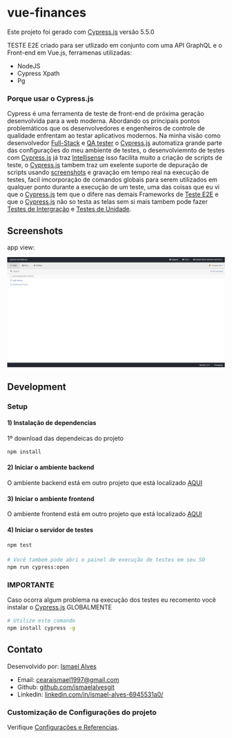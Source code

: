# vue-finances

Este projeto foi gerado com [Cypress.js](https://www.cypress.io/) versão 5.5.0

TESTE E2E criado para ser utlizado em conjunto com uma API GraphQL e o Front-end em Vue.js, ferramenas utilizadas:

* NodeJS
* Cypress Xpath
* Pg

### Porque usar o Cypress.js
Cypress é uma ferramenta de teste de front-end de próxima geração desenvolvida para a web moderna. Abordando os principais pontos problemáticos que os desenvolvedores e engenheiros de controle de qualidade enfrentam ao testar aplicativos modernos. Na minha visão como desenvolvedor [Full-Stack](https://www.youtube.com/watch?v=GJqW8J_Eg54) e [QA tester](https://www.youtube.com/watch?v=PNU1yF2qMu8) o [Cypress.js](https://www.cypress.io/) automatiza grande parte das configurações do meu ambiente de testes, o desenvolviemnto de testes com [Cypress.js](https://www.cypress.io/) já traz [Intellisense](https://docs.microsoft.com/pt-br/visualstudio/ide/using-intellisense?view=vs-2019#:~:text=O%20IntelliSense%20%C3%A9%20uma%20ajuda,Informa%C3%A7%C3%B5es%20R%C3%A1pidas%20e%20Completar%20Palavra.&text=Para%20obter%20mais%20informa%C3%A7%C3%B5es%20sobre,listados%20na%20se%C3%A7%C3%A3o%20Consulte%20tamb%C3%A9m.) isso facilita muito a criação de scripts de teste, o [Cypress.js](https://www.cypress.io/) tambem traz um exelente suporte de depuração de scripts usando [screenshots](https://www.significados.com.br/screenshot/#:~:text=Screenshot%20%C3%A9%20uma%20palavra%20da,tradu%C3%A7%C3%A3o%20para%20a%20l%C3%ADngua%20portuguesa.) e gravação em tempo real na execução de testes, facil imcorporação de comandos globais para serem utilizados em qualquer ponto durante a execução de um teste, uma das coisas que eu vi que o [Cypress.js](https://www.cypress.io/) tem que o difere nas demais Frameworks de [Teste E2E](https://blog.cedrotech.com/teste-end-to-end/) e que o [Cypress.js](https://www.cypress.io/) não so testa as telas sem si mais tambem pode fazer [Testes de Intergração](https://medium.com/@mateus1198/teste-de-unidade-e-teste-de-integra%C3%A7%C3%A3o-o-que-s%C3%A3o-de58d7a3d3d2) e [Testes de Unidade](https://medium.com/@mateus1198/teste-de-unidade-e-teste-de-integra%C3%A7%C3%A3o-o-que-s%C3%A3o-de58d7a3d3d2).

## Screenshots

app view:

<img src="https://raw.githubusercontent.com/ismaelalvesgit/cypress-vue-finances/master/app.png" width="800">

## Development

### Setup

#### 1) Instalação de dependencias
1º download das dependeicas do projeto
``` sh
npm install
```

#### 2) Iniciar o ambiente backend
O ambiente backend está em outro projeto que está localizado [AQUI](https://github.com/ismaelalvesgit/grapql-finaces)

#### 3) Iniciar o ambiente frontend
O ambiente frontend está em outro projeto que está localizado [AQUI](https://github.com/ismaelalvesgit/vue-finances)
#### 4) Iniciar o servidor de testes
``` sh
npm test

# Você tambem pode abri o painel de execução de testes em seu SO
npm run cypress:open
```

### IMPORTANTE
Caso ocorra algum problema na execução dos testes eu recomento você instalar o [Cypress.js](https://www.cypress.io/) GLOBALMENTE
``` sh
# Utilize este comando
npm install cypress -g
```

## Contato

Desenvolvido por: [Ismael Alves](https://github.com/ismaelalvesgit)

* Email: [cearaismael1997@gmail.com](mailto:cearaismael1997@gmail.com) 
* Github: [github.com/ismaelalvesgit](https://github.com/ismaelalvesgit)
* Linkedin: [linkedin.com/in/ismael-alves-6945531a0/](https://www.linkedin.com/in/ismael-alves-6945531a0/)

### Customização de Configurações do projeto
Verifique [Configurações e Referencias](https://docs.cypress.io/guides/overview/why-cypress.html#In-a-nutshell).